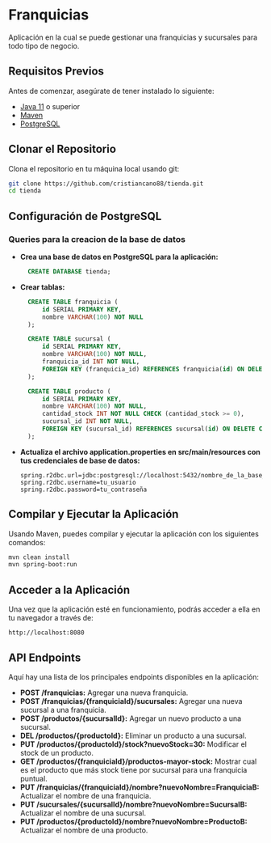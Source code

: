 # Franquicias

Aplicación en la cual se puede gestionar una franquicias y sucursales para todo tipo de negocio.

## Requisitos Previos

Antes de comenzar, asegúrate de tener instalado lo siguiente:

- [Java 11](https://www.oracle.com/java/technologies/javase-jdk11-downloads.html) o superior
- [Maven](https://maven.apache.org/download.cgi)
- [PostgreSQL](https://www.postgresql.org/download/)

## Clonar el Repositorio

Clona el repositorio en tu máquina local usando git:

```bash
git clone https://github.com/cristiancano88/tienda.git
cd tienda
```


## Configuración de PostgreSQL
### Queries para la creacion de la base de datos

- **Crea una base de datos en PostgreSQL para la aplicación:**
  ```sql
    CREATE DATABASE tienda;
  ```

- **Crear tablas:**
  ```sql
    CREATE TABLE franquicia (
        id SERIAL PRIMARY KEY,
        nombre VARCHAR(100) NOT NULL
    );

    CREATE TABLE sucursal (
        id SERIAL PRIMARY KEY,
        nombre VARCHAR(100) NOT NULL,
        franquicia_id INT NOT NULL,
        FOREIGN KEY (franquicia_id) REFERENCES franquicia(id) ON DELETE CASCADE
    );

    CREATE TABLE producto (
        id SERIAL PRIMARY KEY,
        nombre VARCHAR(100) NOT NULL,
        cantidad_stock INT NOT NULL CHECK (cantidad_stock >= 0),
        sucursal_id INT NOT NULL,
        FOREIGN KEY (sucursal_id) REFERENCES sucursal(id) ON DELETE CASCADE
    );
  ```

- **Actualiza el archivo application.properties en src/main/resources con tus credenciales de base de datos:**
    ```properties
    spring.r2dbc.url=jdbc:postgresql://localhost:5432/nombre_de_la_base_de_datos
    spring.r2dbc.username=tu_usuario
    spring.r2dbc.password=tu_contraseña
    ```

## Compilar y Ejecutar la Aplicación

Usando Maven, puedes compilar y ejecutar la aplicación con los siguientes comandos:
```bash
mvn clean install
mvn spring-boot:run
```

## Acceder a la Aplicación

Una vez que la aplicación esté en funcionamiento, podrás acceder a ella en tu navegador a través de:
```web
http://localhost:8080
```

## API Endpoints
Aquí hay una lista de los principales endpoints disponibles en la aplicación:
- **POST /franquicias:** Agregar una nueva franquicia.
- **POST /franquicias/{franquiciaId}/sucursales:** Agregar una nueva sucursal a una franquicia.
- **POST /productos/{sucursalId}:** Agregar un nuevo producto a una sucursal.
- **DEL /productos/{productoId}:** Eliminar un producto a una sucursal.
- **PUT /productos/{productoId}/stock?nuevoStock=30:** Modificar el stock de un producto.
- **GET /productos/{franquiciaId}/productos-mayor-stock:** Mostrar cual es el producto que más stock tiene por sucursal para una franquicia puntual.
- **PUT /franquicias/{franquiciaId}/nombre?nuevoNombre=FranquiciaB:** Actualizar el nombre de una franquicia.
- **PUT /sucursales/{sucursalId}/nombre?nuevoNombre=SucursalB:** Actualizar el nombre de una sucursal.
- **PUT /productos/{productoId}/nombre?nuevoNombre=ProductoB:** Actualizar el nombre de una producto.
